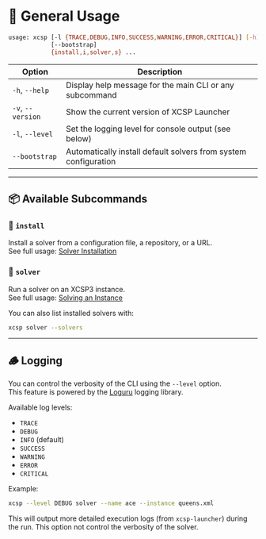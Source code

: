 # 🔧 General Usage

```bash
usage: xcsp [-l {TRACE,DEBUG,INFO,SUCCESS,WARNING,ERROR,CRITICAL}] [-h] [-v]
            [--bootstrap]
            {install,i,solver,s} ...
```

| Option | Description |
|--------|-------------|
| `-h`, `--help` | Display help message for the main CLI or any subcommand |
| `-v`, `--version` | Show the current version of XCSP Launcher |
| `-l`, `--level` | Set the logging level for console output (see below) |
| `--bootstrap` | Automatically install default solvers from system configuration |

---

## 📦 Available Subcommands

### 🔧 `install`
Install a solver from a configuration file, a repository, or a URL.  
See full usage: [Solver Installation](install_solver.md)

### 🚀 `solver`
Run a solver on an XCSP3 instance.  
See full usage: [Solving an Instance](solving.md)

You can also list installed solvers with:

```bash
xcsp solver --solvers
```

---

## 🪵 Logging

You can control the verbosity of the CLI using the `--level` option.  
This feature is powered by the [Loguru](https://github.com/Delgan/loguru) logging library.

Available log levels:

- `TRACE`
- `DEBUG`
- `INFO` (default)
- `SUCCESS`
- `WARNING`
- `ERROR`
- `CRITICAL`

Example:

```bash
xcsp --level DEBUG solver --name ace --instance queens.xml
```

This will output more detailed execution logs (from `xcsp-launcher`) during the run. 
This option not control the verbosity of the solver. 


